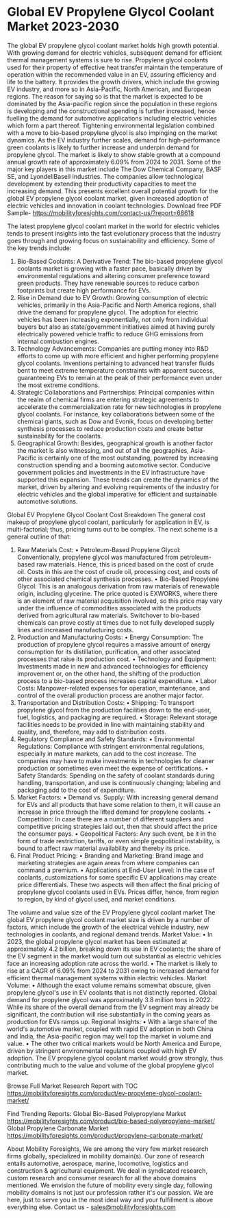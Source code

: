 # Global EV Propylene Glycol Coolant Market 2023-2030
The global EV propylene glycol coolant market holds high growth potential. With growing demand for electric vehicles, subsequent demand for efficient thermal management systems is sure to rise. Propylene glycol coolants used for their property of effective heat transfer maintain the temperature of operation within the recommended value in an EV, assuring efficiency and life to the battery.
It provides the growth drivers, which include the growing EV industry, and more so in Asia-Pacific, North American, and European regions. The reason for saying so is that the market is expected to be dominated by the Asia-pacific region since the population in these regions is developing and the constructional spending is further increased, hence fuelling the demand for automotive applications including electric vehicles which form a part thereof.
Tightening environmental legislation combined with a move to bio-based propylene glycol is also impinging on the market dynamics. As the EV industry further scales, demand for high-performance green coolants is likely to further increase and underpin demand for propylene glycol.
The market is likely to show stable growth at a compound annual growth rate of approximately 6.09% from 2024 to 2031. Some of the major key players in this market include The Dow Chemical Company, BASF SE, and LyondellBasell Industries. The companies allow technological development by extending their productivity capacities to meet the increasing demand.
This presents excellent overall potential growth for the global EV propylene glycol coolant market, given increased adoption of electric vehicles and innovation in coolant technologies.
Download free PDF Sample- https://mobilityforesights.com/contact-us/?report=68618

The latest propylene glycol coolant market in the world for electric vehicles tends to present insights into the fast evolutionary process that the industry goes through and growing focus on sustainability and efficiency. Some of the key trends include:
1. Bio-Based Coolants: A Derivative Trend: The bio-based propylene glycol coolants market is growing with a faster pace, basically driven by environmental regulations and altering consumer preference toward green products. They have renewable sources to reduce carbon footprints but create high performance for EVs.
2. Rise in Demand due to EV Growth: Growing consumption of electric vehicles, primarily in the Asia-Pacific and North America regions, shall drive the demand for propylene glycol. The adoption for electric vehicles has been increasing exponentially, not only from individual buyers but also as state/government initiatives aimed at having purely electrically powered vehicle traffic to reduce GHG emissions from internal combustion engines.
3. Technology Advancements: Companies are putting money into R&D efforts to come up with more efficient and higher performing propylene glycol coolants. Inventions pertaining to advanced heat transfer fluids bent to meet extreme temperature constraints with apparent success, guaranteeing EVs to remain at the peak of their performance even under the most extreme conditions.
4. Strategic Collaborations and Partnerships: Principal companies within the realm of chemical firms are entering strategic agreements to accelerate the commercialization rate for new technologies in propylene glycol coolants. For instance, key collaborations between some of the chemical giants, such as Dow and Evonik, focus on developing better synthesis processes to reduce production costs and create better sustainability for the coolants.
5. Geographical Growth: Besides, geographical growth is another factor the market is also witnessing, and out of all the geographies, Asia-Pacific is certainly one of the most outstanding, powered by increasing construction spending and a booming automotive sector. Conducive government policies and investments in the EV infrastructure have supported this expansion.
These trends can create the dynamics of the market, driven by altering and evolving requirements of the industry for electric vehicles and the global imperative for efficient and sustainable automotive solutions.

Global EV Propylene Glycol Coolant Cost Breakdown
The general cost makeup of propylene glycol coolant, particularly for application in EV, is multi-factorial; thus, pricing turns out to be complex. The next scheme is a general outline of that:
1. Raw Materials Cost:
• Petroleum-Based Propylene Glycol: Conventionally, propylene glycol was manufactured from petroleum-based raw materials. Hence, this is priced based on the cost of crude oil. Costs in this are the cost of crude oil, processing cost, and costs of other associated chemical synthesis processes.
• Bio-Based Propylene Glycol: This is an analogous derivation from raw materials of renewable origin, including glycerine. The price quoted is EXWORKS, where there is an element of raw material acquisition involved, so this price may vary under the influence of commodities associated with the products derived from agricultural raw materials. Switchover to bio-based chemicals can prove costly at times due to not fully developed supply lines and increased manufacturing costs.
2. Production and Manufacturing Costs:
• Energy Consumption: The production of propylene glycol requires a massive amount of energy consumption for its distillation, purification, and other associated processes that raise its production cost.
• Technology and Equipment: Investments made in new and advanced technologies for efficiency improvement or, on the other hand, the shifting of the production process to a bio-based process increases capital expenditure.
•	Labor Costs: Manpower-related expenses for operation, maintenance, and control of the overall production process are another major factor.
3. Transportation and Distribution Costs:
•	Shipping: To transport propylene glycol from the production facilities down to the end-user, fuel, logistics, and packaging are required.
•	Storage: Relevant storage facilities needs to be provided in line with maintaining stability and quality, and, therefore, may add to distribution costs.
4. Regulatory Compliance and Safety Standards:
• Environmental Regulations: Compliance with stringent environmental regulations, especially in mature markets, can add to the cost increase. The companies may have to make investments in technologies for cleaner production or sometimes even meet the expense of certifications.
• Safety Standards: Spending on the safety of coolant standards during handling, transportation, and use is continuously changing; labeling and packaging add to the cost of expenditure.
5. Market Factors:
• Demand vs. Supply: With increasing general demand for EVs and all products that have some relation to them, it will cause an increase in price through the lifted demand for propylene coolants.
• Competition: In case there are a number of different suppliers and competitive pricing strategies laid out, then that should affect the price the consumer pays.
•	Geopolitical Factors: Any such event, be it in the form of trade restriction, tariffs, or even simple geopolitical instability, is bound to affect raw material availability and thereby its price.
6. Final Product Pricing:
•	Branding and Marketing: Brand image and marketing strategies are again areas from where companies can command a premium.
•	Applications at End-User Level: In the case of coolants, customizations for some specific EV applications may create price differentials.
These two aspects will then affect the final pricing of propylene glycol coolants used in EVs. Prices differ, hence, from region to region, by kind of glycol used, and market conditions.

The volume and value size of the EV Propylene glycol coolant market
The global EV propylene glycol coolant market size is driven by a number of factors, which include the growth of the electrical vehicle industry, new technologies in coolants, and regional demand trends.
Market Value:
• In 2023, the global propylene glycol market has been estimated at approximately 4.2 billion, breaking down its use in EV coolants; the share of the EV segment in the market would turn out substantial as electric vehicles face an increasing adoption rate across the world.
• The market is likely to rise at a CAGR of 6.09% from 2024 to 2031 owing to increased demand for efficient thermal management systems within electric vehicles.
Market Volume:
• Although the exact volume remains somewhat obscure, given propylene glycol's use in EV coolants that is not distinctly reported. Global demand for propylene glycol was approximately 3.8 million tons in 2022. While its share of the overall demand from the EV segment may already be significant, the contribution will rise substantially in the coming years as production for EVs ramps up.
Regional Insights:
• With a large share of the world's automotive market, coupled with rapid EV adoption in both China and India, the Asia-pacific region may well top the market in volume and value.
• The other two critical markets would be North America and Europe, driven by stringent environmental regulations coupled with high EV adoption.
The EV propylene glycol coolant market would grow strongly, thus contributing much to the value and volume of the global propylene glycol market.



Browse Full Market Research Report with TOC https://mobilityforesights.com/product/ev-propylene-glycol-coolant-market/

Find Trending Reports:
Global Bio-Based Polypropylene Market
https://mobilityforesights.com/product/bio-based-polypropylene-market/
Global Propylene Carbonate Market
https://mobilityforesights.com/product/propylene-carbonate-market/


About Mobility Foresights,
We are among the very few market research firms globally, specialized in mobility domain(s). Our zone of research entails automotive, aerospace, marine, locomotive, logistics and construction & agricultural equipment. We deal in syndicated research, custom research and consumer research for all the above domains mentioned.
We envision the future of mobility every single day, following mobility domains is not just our profession rather it's our passion. We are here, just to serve you in the most ideal way and your fulfillment is above everything else. Contact us -  sales@mobilityforesights.com 
